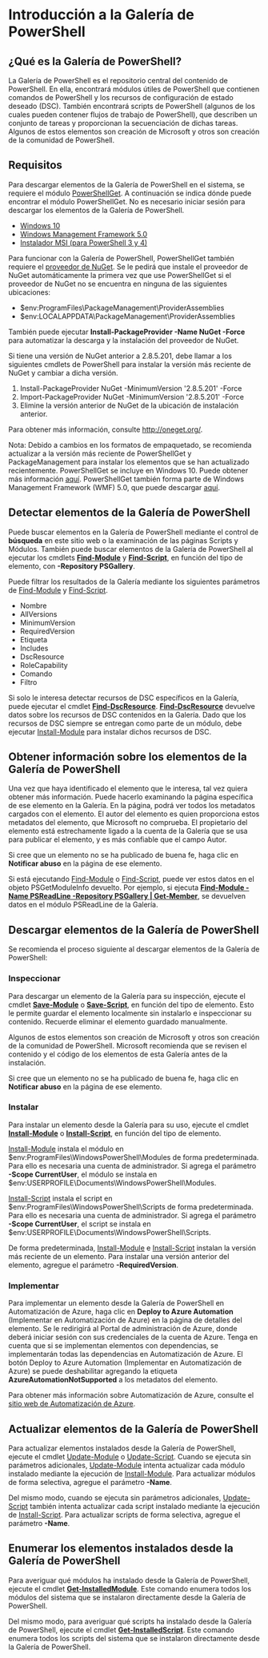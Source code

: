 # Introducción a la Galería de PowerShell

## ¿Qué es la Galería de PowerShell?

La Galería de PowerShell es el repositorio central del contenido de PowerShell.
En ella, encontrará módulos útiles de PowerShell que contienen comandos de PowerShell y los recursos de configuración de estado deseado (DSC). También encontrará scripts de PowerShell (algunos de los cuales pueden contener flujos de trabajo de PowerShell), que describen un conjunto de tareas y proporcionan la secuenciación de dichas tareas.
Algunos de estos elementos son creación de Microsoft y otros son creación de la comunidad de PowerShell.

## Requisitos

Para descargar elementos de la Galería de PowerShell en el sistema, se requiere el módulo [PowerShellGet](http://go.microsoft.com/fwlink/?LinkID=760387&clcid=0x409). A continuación se indica dónde puede encontrar el módulo PowerShellGet. No es necesario iniciar sesión para descargar los elementos de la Galería de PowerShell.

-   [Windows 10](http://go.microsoft.com/fwlink/?LinkID=624830&clcid=0x409)
-   [Windows Management Framework 5.0](http://go.microsoft.com/fwlink/?LinkId=398175)
-   [Instalador MSI (para PowerShell 3 y 4)](http://go.microsoft.com/fwlink/?LinkID=746217&clcid=0x409)

Para funcionar con la Galería de PowerShell, PowerShellGet también requiere el [proveedor de NuGet](http://go.microsoft.com/fwlink/?LinkId=722208). Se le pedirá que instale el proveedor de NuGet automáticamente la primera vez que use PowerShellGet si el proveedor de NuGet no se encuentra en ninguna de las siguientes ubicaciones:

-   $env:ProgramFiles\\PackageManagement\\ProviderAssemblies
-   $env:LOCALAPPDATA\\PackageManagement\\ProviderAssemblies

También puede ejecutar **Install-PackageProvider -Name NuGet -Force** para automatizar la descarga y la instalación del proveedor de NuGet.

  
Si tiene una versión de NuGet anterior a 2.8.5.201, debe llamar a los siguientes cmdlets de PowerShell para instalar la versión más reciente de NuGet y cambiar a dicha versión.

1.  Install-PackageProvider NuGet -MinimumVersion '2.8.5.201' -Force
2.  Import-PackageProvider NuGet -MinimumVersion '2.8.5.201' -Force
3.  Elimine la versión anterior de NuGet de la ubicación de instalación anterior.

Para obtener más información, consulte <http://oneget.org/>.

  
Nota: Debido a cambios en los formatos de empaquetado, se recomienda actualizar a la versión más reciente de PowerShellGet y PackageManagement para instalar los elementos que se han actualizado recientemente. PowerShellGet se incluye en Windows 10. Puede obtener más información [aquí](http://go.microsoft.com/fwlink/?LinkID=624830&clcid=0x409).
PowerShellGet también forma parte de Windows Management Framework (WMF) 5.0, que puede descargar [aquí](http://go.microsoft.com/fwlink/?LinkId=398175).

## Detectar elementos de la Galería de PowerShell

Puede buscar elementos en la Galería de PowerShell mediante el control de **búsqueda** en este sitio web o la examinación de las páginas Scripts y Módulos. También puede buscar elementos de la Galería de PowerShell al ejecutar los cmdlets [**Find-Module**](http://go.microsoft.com/fwlink/?LinkID=760387&clcid=0x409) y [**Find-Script**](http://go.microsoft.com/fwlink/?LinkID=760387&clcid=0x409), en función del tipo de elemento, con **-Repository PSGallery**.

Puede filtrar los resultados de la Galería mediante los siguientes parámetros de [Find-Module](http://go.microsoft.com/fwlink/?LinkID=760387&clcid=0x409) y [Find-Script](http://go.microsoft.com/fwlink/?LinkID=760387&clcid=0x409).

- Nombre
- AllVersions
- MinimumVersion
- RequiredVersion
- Etiqueta
- Includes
- DscResource
- RoleCapability
- Comando
- Filtro

Si solo le interesa detectar recursos de DSC específicos en la Galería, puede ejecutar el cmdlet [**Find-DscResource**](http://go.microsoft.com/fwlink/?LinkID=760387&clcid=0x409).
[**Find-DscResource**](http://go.microsoft.com/fwlink/?LinkID=760387&clcid=0x409) devuelve datos sobre los recursos de DSC contenidos en la Galería. Dado que los recursos de DSC siempre se entregan como parte de un módulo, debe ejecutar [Install-Module](http://go.microsoft.com/fwlink/?LinkID=760387&clcid=0x409) para instalar dichos recursos de DSC.

## Obtener información sobre los elementos de la Galería de PowerShell

Una vez que haya identificado el elemento que le interesa, tal vez quiera obtener más información. Puede hacerlo examinando la página específica de ese elemento en la Galería. En la página, podrá ver todos los metadatos cargados con el elemento. El autor del elemento es quien proporciona estos metadatos del elemento, que Microsoft no comprueba. El propietario del elemento está estrechamente ligado a la cuenta de la Galería que se usa para publicar el elemento, y es más confiable que el campo Autor.

Si cree que un elemento no se ha publicado de buena fe, haga clic en **Notificar abuso** en la página de ese elemento.

Si está ejecutando [Find-Module](http://go.microsoft.com/fwlink/?LinkID=760387&clcid=0x409) o [Find-Script](http://go.microsoft.com/fwlink/?LinkID=760387&clcid=0x409), puede ver estos datos en el objeto PSGetModuleInfo devuelto. Por ejemplo, si ejecuta [**Find-Module -Name PSReadLine -Repository PSGallery | Get-Member**](http://go.microsoft.com/fwlink/?LinkID=760387&clcid=0x409), se devuelven datos en el módulo PSReadLine de la Galería.

## Descargar elementos de la Galería de PowerShell

Se recomienda el proceso siguiente al descargar elementos de la Galería de PowerShell:

### Inspeccionar

Para descargar un elemento de la Galería para su inspección, ejecute el cmdlet [**Save-Module**](http://go.microsoft.com/fwlink/?LinkID=760387&clcid=0x409) o [**Save-Script**](http://go.microsoft.com/fwlink/?LinkID=760387&clcid=0x409), en función del tipo de elemento. Esto le permite guardar el elemento localmente sin instalarlo e inspeccionar su contenido. Recuerde eliminar el elemento guardado manualmente.

Algunos de estos elementos son creación de Microsoft y otros son creación de la comunidad de PowerShell. Microsoft recomienda que se revisen el contenido y el código de los elementos de esta Galería antes de la instalación.

Si cree que un elemento no se ha publicado de buena fe, haga clic en **Notificar abuso** en la página de ese elemento.

### Instalar

Para instalar un elemento desde la Galería para su uso, ejecute el cmdlet [**Install-Module**](http://go.microsoft.com/fwlink/?LinkID=760387&clcid=0x409) o [**Install-Script**](http://go.microsoft.com/fwlink/?LinkID=760387&clcid=0x409), en función del tipo de elemento.

[Install-Module](http://go.microsoft.com/fwlink/?LinkID=760387&clcid=0x409) instala el módulo en $env:ProgramFiles\\WindowsPowerShell\\Modules de forma predeterminada. Para ello es necesaria una cuenta de administrador. Si agrega el parámetro **-Scope CurrentUser**, el módulo se instala en $env:USERPROFILE\\Documents\\WindowsPowerShell\\Modules.

[Install-Script](http://go.microsoft.com/fwlink/?LinkID=760387&clcid=0x409) instala el script en $env:ProgramFiles\\WindowsPowerShell\\Scripts de forma predeterminada. Para ello es necesaria una cuenta de administrador. Si agrega el parámetro **-Scope CurrentUser**, el script se instala en $env:USERPROFILE\\Documents\\WindowsPowerShell\\Scripts.

De forma predeterminada, [Install-Module](http://go.microsoft.com/fwlink/?LinkID=760387&clcid=0x409) e [Install-Script](http://go.microsoft.com/fwlink/?LinkID=760387&clcid=0x409) instalan la versión más reciente de un elemento. Para instalar una versión anterior del elemento, agregue el parámetro **-RequiredVersion**.

### Implementar

Para implementar un elemento desde la Galería de PowerShell en Automatización de Azure, haga clic en **Deploy to Azure Automation** (Implementar en Automatización de Azure) en la página de detalles del elemento. Se le redirigirá al Portal de administración de Azure, donde deberá iniciar sesión con sus credenciales de la cuenta de Azure. Tenga en cuenta que si se implementan elementos con dependencias, se implementarán todas las dependencias en Automatización de Azure. El botón Deploy to Azure Automation (Implementar en Automatización de Azure) se puede deshabilitar agregando la etiqueta **AzureAutomationNotSupported** a los metadatos del elemento.

Para obtener más información sobre Automatización de Azure, consulte el [sitio web de Automatización de Azure](http://azure.microsoft.com/en-us/services/automation/).

## Actualizar elementos de la Galería de PowerShell

Para actualizar elementos instalados desde la Galería de PowerShell, ejecute el cmdlet [Update-Module](http://go.microsoft.com/fwlink/?LinkID=760387&clcid=0x409) o [Update-Script](http://go.microsoft.com/fwlink/?LinkID=760387&clcid=0x409). Cuando se ejecuta sin parámetros adicionales, [Update-Module](http://go.microsoft.com/fwlink/?LinkID=760387&clcid=0x409) intenta actualizar cada módulo instalado mediante la ejecución de [Install-Module](http://go.microsoft.com/fwlink/?LinkID=760387&clcid=0x409).
Para actualizar módulos de forma selectiva, agregue el parámetro **-Name**.

Del mismo modo, cuando se ejecuta sin parámetros adicionales, [Update-Script](http://go.microsoft.com/fwlink/?LinkID=760387&clcid=0x409) también intenta actualizar cada script instalado mediante la ejecución de [Install-Script](http://go.microsoft.com/fwlink/?LinkID=760387&clcid=0x409).
Para actualizar scripts de forma selectiva, agregue el parámetro **-Name**.

## Enumerar los elementos instalados desde la Galería de PowerShell

Para averiguar qué módulos ha instalado desde la Galería de PowerShell, ejecute el cmdlet [**Get-InstalledModule**](http://go.microsoft.com/fwlink/?LinkID=760387&clcid=0x409). Este comando enumera todos los módulos del sistema que se instalaron directamente desde la Galería de PowerShell.

Del mismo modo, para averiguar qué scripts ha instalado desde la Galería de PowerShell, ejecute el cmdlet [**Get-InstalledScript**](http://go.microsoft.com/fwlink/?LinkID=760387&clcid=0x409). Este comando enumera todos los scripts del sistema que se instalaron directamente desde la Galería de PowerShell.


<!--HONumber=Aug16_HO3-->


